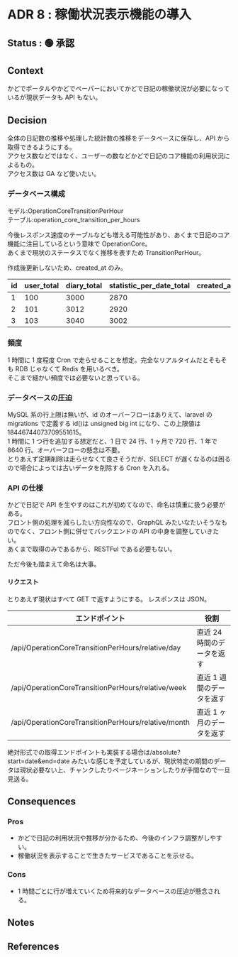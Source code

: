 # ADR 8 : 稼働状況表示機能の導入

<!-- ADR ナンバー : タイトル -->

## Status : 🟢 承認

<!--
※ここから選んでステータスの横に貼っ付ける
🟡提案
🟢承認
🔴廃止
-->

## Context

<!--
問題の背景や定義
事実だけを描く
-->

かどでポータルやかどでペーパーにおいてかどで日記の稼働状況が必要になっているが現状データも API もない。

## Decision

<!-- 提案、すること -->

全体の日記数の推移や処理した統計数の推移をデータベースに保存し、API から取得できるようにする。  
アクセス数などではなく、ユーザーの数などかどで日記のコア機能の利用状況によるもの。  
アクセス数は GA など使いたい。

### データベース構成

モデル:OperationCoreTransitionPerHour  
テーブル:operation_core_transition_per_hours

今後レスポンス速度のテーブルなども増える可能性があり、あくまで日記のコア機能に注目しているという意味で OperationCore。  
あくまで現状のステータスでなく推移を表すため TransitionPerHour。

作成後更新しないため、created_at のみ。

| id  | user_total | diary_total | statistic_per_date_total | created_at |
| --- | ---------- | ----------- | ------------------------ | ---------- |
| 1   | 100        | 3000        | 2870                     |            |
| 2   | 101        | 3012        | 2920                     |            |
| 3   | 103        | 3040        | 3002                     |            |

### 頻度

1 時間に 1 度程度 Cron で走らせることを想定。完全なリアルタイムだとそもそも RDB じゃなくて Redis を用いるべき。  
そこまで細かい頻度では必要ないと思っている。

### データベースの圧迫

MySQL 系の行上限は無いが、id のオーバーフローはありえて、laravel の migrations で定義する id()は unsigned big int になり、この上限値は 18446744073709551615。  
1 時間に 1 つ行を追加する想定だと、1 日で 24 行、1 ヶ月で 720 行、1 年で 8640 行。オーバーフローの懸念は不要。  
とりあえず定期削除は走らせなくて良さそうだが、SELECT が遅くなるのは困るので場合によっては古いデータを削除する Cron を入れる。

### API の仕様

かどで日記で API を生やすのはこれが初めてなので、命名は慎重に扱う必要がある。  
フロント側の処理を減らしたい方向性なので、GraphQL みたいなたいそうなものでなく、フロント側に併せてバックエンドの API の中身を調整していきたい。  
あくまで取得のみであるから、RESTFul である必要もない。

ただ今後も踏まえて命名は大事。

#### リクエスト

とりあえず現状はすべて GET で返すようにする。
レスポンスは JSON。

| エンドポイント                                      | 役割                       |
| --------------------------------------------------- | -------------------------- |
| /api/OperationCoreTransitionPerHours/relative/day   | 直近 24 時間のデータを返す |
| /api/OperationCoreTransitionPerHours/relative/week  | 直近 1 週間のデータを返す  |
| /api/OperationCoreTransitionPerHours/relative/month | 直近 1 ヶ月のデータを返す  |

絶対形式での取得エンドポイントも実装する場合は/absolute?start=date&end=date みたいな感じを予定しているが、現状特定の期間のデータは現状必要ない上、チャンクしたりページネーションしたりが手間なので一旦見送る。

## Consequences

<!-- Decisionによって得られるもの -->

### Pros

-   かどで日記の利用状況や推移が分かるため、今後のインフラ調整がしやすい。
-   稼働状況を表示することで生きたサービスであることを示せる。

### Cons

-   1 時間ごとに行が増えていくため将来的なデータベースの圧迫が懸念される。

## Notes

## References
